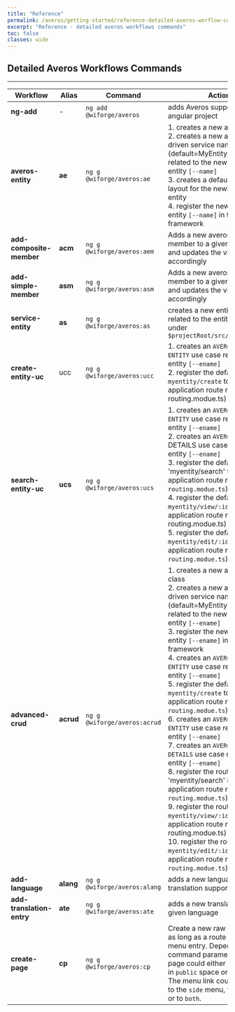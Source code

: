 ```yaml
---
title: "Reference"
permalink: /averos/getting-started/reference-detailed-averos-worflow-commands/
excerpt: "Reference - detailed averos workflows commands"
toc: false
classes: wide
---
```


## **Detailed Averos Workflows Commands**

------------

|  **Workflow** | **Alias** |  **Command** | **Actions** |
| ------------ | ------------ | ------------ | ------------ |
| **ng-add** | - |  `ng add @wiforge/averos` |adds Averos support to your angular project | 
| **averos-entity**  | **ae**  | `ng g @wiforge/averos:ae`  | 1. creates a new averos entity <br/>2. creates a new angular averos driven service named `[--sname]` (default=MyEntityNameService) related to the newly created entity `[--name]` <br/>3. creates a default entity view layout for the newly created entity<br/> 4. register the newly created entity `[--name]` in the averos framework|
| **add-composite-member**  | **acm**  | `ng g @wiforge/averos:aem`  | Adds a new averos composite member to a given averos entity and updates the view layout accordingly |
| **add-simple-member**  | **asm**  | `ng g @wiforge/averos:asm`  | Adds a new averos simple member to a given averos entity and updates the view layout accordingly |
| **service-entity**  | **as**  | `ng g @wiforge/averos:as`  | creates a new entity Service related to the entity `[--ename]` under `$projectRoot/src/app/service`  |
| **create-entity-uc**  | ucc  |  `ng g @wiforge/averos:ucc` |  1. creates an `AVEROS CREATE ENTITY` use case related to the entity `[--ename]` <br/> 2. register the default route `myentity/create` to the main application route module (app-routing.modue.ts) |
| **search-entity-uc**  | **ucs**  | `ng g @wiforge/averos:ucs`  | 1. creates an `AVEROS SEARCH ENTITY` use case related to the entity `[--ename]` <br/> 2. creates an `AVEROS ENTITY` DETAILS use case related to the entity `[--ename]` <br/> 3. register the default route 'myentity/search' to the main application route module (`app-routing.modue.ts`) <br/> 4. register the default route `myentity/view/:id` to the main application route module (app-routing.modue.ts) <br/> 5. register the default route `myentity/edit/:id` to the main application route module (`app-routing.modue.ts`)  |
|  **advanced-crud** | **acrud**  | `ng g @wiforge/averos:acrud`  |  1. creates a new averos entity class <br/> 2. creates a new angular averos driven service named `[--sname]` (default=MyEntityNameService) related to the newly created entity `[--ename]` <br/> 3. register the newly created entity `[--ename]` in the averos framework <br/> 4. creates an `AVEROS CREATE ENTITY` use case related to the entity `[--ename]` <br/> 5. register the default route `myentity/create` to the main application route module (`app-routing.modue.ts`) <br/> 6. creates an `AVEROS SEARCH ENTITY` use case related to the entity `[--ename]` <br/> 7. creates an `AVEROS ENTITY DETAILS` use case related to the entity `[--ename]` <br/> 8. register the route 'myentity/search' in the main application route module (`app-routing.modue.ts`) <br/> 9. register the route `myentity/view/:id` in the main application route module (app-routing.modue.ts) <br/> 10. register the route `myentity/edit/:id` in the main application route module (`app-routing.modue.ts`) |
| **add-language**  | **alang**  | `ng g @wiforge/averos:alang`  | adds a new language translation support  |
| **add-translation-entry**  | **ate**  | `ng g @wiforge/averos:ate`  | adds a new translation key to a given language  |
| **create-page**  | **cp**  | `ng g @wiforge/averos:cp`  |  Create a new raw averos page as long as a route and a default menu entry. Depending on the command parameters, the new page could either be available in `public` space or in `logged`. The menu link could be added to the `side` menu, the `top` menu or to `both`. |
